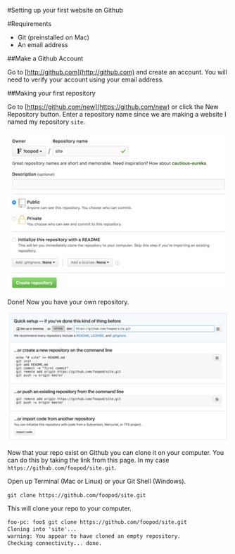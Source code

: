 #Setting up your first website on Github

#Requirements
+ Git (preinstalled on Mac)
+ An email address

##Make a Github Account

Go to [http://github.com](http://github.com) and create an account. You will need to verify your account using your email address.

##Making your first repository

Go to [https://github.com/new](https://github.com/new) or click the New Repository button. Enter a repository name since we are making a website I named my repository `site`.

![](img1.png)

Done! Now you have your own repository. 

![](img2.png)

Now that your repo exist on Github you can clone it on your computer. You can do this by taking the link from this page. In my case `https://github.com/foopod/site.git`.

Open up Terminal (Mac or Linux) or your Git Shell (Windows).

`git clone https://github.com/foopod/site.git`

This will clone your repo to your computer.

```
foo-pc: foo$ git clone https://github.com/foopod/site.git
Cloning into 'site'...
warning: You appear to have cloned an empty repository.
Checking connectivity... done.
```

